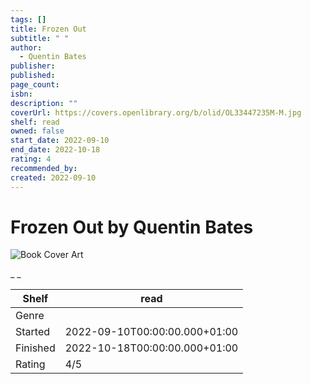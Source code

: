 ```yaml
---
tags: []
title: Frozen Out
subtitle: " "
author:
  - Quentin Bates
publisher:
published:
page_count:
isbn:
description: ""
coverUrl: https://covers.openlibrary.org/b/olid/OL33447235M-M.jpg
shelf: read
owned: false
start_date: 2022-09-10
end_date: 2022-10-18
rating: 4
recommended_by:
created: 2022-09-10
---
```


# Frozen Out by Quentin Bates

![Book Cover Art](https://covers.openlibrary.org/b/olid/OL33447235M-M.jpg)

_ _

| Shelf | read |
| --- | --- |
| Genre |  |
| Started | 2022-09-10T00:00:00.000+01:00 |
| Finished | 2022-10-18T00:00:00.000+01:00 |
| Rating | 4/5 |

